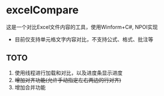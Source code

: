 # excelCompare
这是一个对比Excel文件内容的工具，使用Winform+C#, NPOI实现
* 目前仅支持单元格文字内容对比，不支持公式、格式、批注等
## TOTO
1. 使用线程进行加载和对比，以及进度条显示进度
2. ~~增加对齐功能(允许手动指定左右两边的行对齐)~~
3. 增加合并功能
